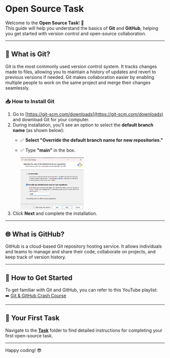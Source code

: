 # Open Source Task

Welcome to the **Open Source Task**! 👋  
This guide will help you understand the basics of **Git** and **GitHub**, helping you get started with version control and open-source collaboration.  

---

## 🧠 **What is Git?**  
Git is the most commonly used version control system. It tracks changes made to files, allowing you to maintain a history of updates and revert to previous versions if needed. Git makes collaboration easier by enabling multiple people to work on the same project and merge their changes seamlessly.

### 📥 **How to Install Git**  
1. Go to [https://git-scm.com/downloads](https://git-scm.com/downloads) and download Git for your computer.  
2. During installation, you’ll see an option to select the **default branch name** (as shown below):  
   - ✅ **Select "Override the default branch name for new repositories."**  
   - ✅ Type **"main"** in the box. 

      <img src="../assets/main-branch.png" width="200">
3. Click **Next** and complete the installation.  

---

## 🌐 **What is GitHub?**  
GitHub is a cloud-based Git repository hosting service. It allows individuals and teams to manage and share their code, collaborate on projects, and keep track of version history.

---

## 🎯 **How to Get Started**  
To get familiar with Git and GitHub, you can refer to this YouTube playlist:  
➡️ [Git & GitHub Crash Course](https://youtube.com/playlist?list=PLRAV69dS1uWT4v4iK1h6qejyhGObFH9_o&si=zdRyuxQ5n_bK8pw2)  

---

## 🚀 **Your First Task**  
Navigate to the **[Task](./Task/README.md)** folder to find detailed instructions for completing your first open-source task.  

---

Happy coding! 😎  
